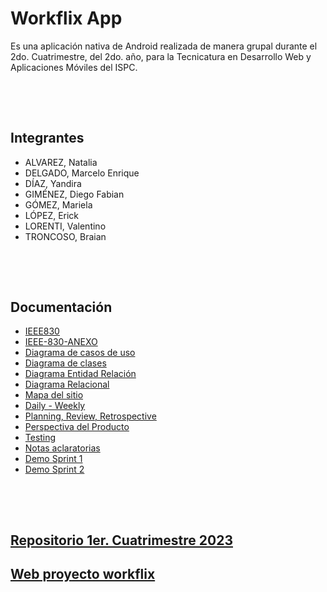 # Workflix App
Es una aplicación nativa de Android realizada de manera grupal durante el 2do. Cuatrimestre, del 2do. año, para la Tecnicatura en Desarrollo Web y Aplicaciones Móviles del ISPC.



### </div><br /><br /></b>

## Integrantes
- ALVAREZ, Natalia
- DELGADO, Marcelo Enrique
- DÍAZ, Yandira
- GIMÉNEZ, Diego Fabian
- GÓMEZ, Mariela
- LÓPEZ, Erick
- LORENTI, Valentino
- TRONCOSO, Braian

### </div><br /><br /></b>
## Documentación

* [IEEE830](https://github.com/grupo-ispc-2023-2-0/workflix-app/wiki/Documento-IEEE830)
* [IEEE-830-ANEXO](https://github.com/grupo-ispc-2023-2-0/workflix-app/wiki/IEEE-830-ANEXO)
* [Diagrama de casos de uso](https://github.com/grupo-ispc-2023-2-0/workflix-app/wiki/Diagrama-de-casos-de-uso)
* [Diagrama de clases](https://github.com/grupo-ispc-2023-2-0/workflix-app/wiki/Diagrama-de-clases)
* [Diagrama Entidad Relación](https://github.com/grupo-ispc-2023-2-0/workflix-app/wiki/Diagrama-Entidad%E2%80%90Relaci%C3%B3n)
* [Diagrama Relacional](https://github.com/grupo-ispc-2023-2-0/workflix-app/wiki/Diagrama-Relacional)
* [Mapa del sitio](https://github.com/grupo-ispc-2023-2-0/workflix-app/wiki/Mapa-del-sitio)
* [Daily - Weekly](https://github.com/orgs/grupo-ispc-2023-2-0/discussions)
* [Planning, Review, Retrospective](https://github.com/grupo-ispc-2023-2-0/workflix-app/wiki/Planning-%E2%80%90-Retrospective-%E2%80%90-Review)
* [Perspectiva del Producto](https://github.com/grupo-ispc-2023-2-0/workflix-app/wiki/Perspectiva-del-producto)
* [Testing](https://github.com/grupo-ispc-2023-2-0/workflix-app/wiki/Testing)
* [Notas aclaratorias](https://github.com/grupo-ispc-2023-2-0/workflix-app/wiki/Notas-aclaratorias)
* [Demo Sprint 1](https://github.com/grupo-ispc-2023-2-0/workflix-app/wiki/Video-Demo-Sprint-1)
* [Demo Sprint 2](https://github.com/grupo-ispc-2023-2-0/workflix-app/wiki/Video-Demo-Sprint-2)

### </div><br /><br /></b>
## [Repositorio 1er. Cuatrimestre 2023](https://github.com/grupo-ispc-2023/workflix)
## [Web proyecto workflix](https://workflix.com.ar)
